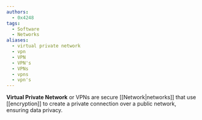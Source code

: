 ```yaml
---
authors: 
  - 0x4248
tags:
  - Software
  - Networks
aliases:
  - virtual private network
  - vpn
  - VPN
  - VPN's
  - VPNs
  - vpns
  - vpn's
---
```

**Virtual Private Network** or VPNs are secure [[Network|networks]] that use [[encryption]] to create a private connection over a public network, ensuring data privacy.